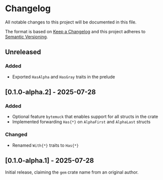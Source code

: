 # Changelog

All notable changes to this project will be documented in this file.

The format is based on [Keep a Changelog](http://keepachangelog.com/en/1.0.0/)
and this project adheres to [Semantic Versioning](https://semver.org/spec/v2.0.0.html).

## Unreleased <!-- [0.1.0-alpha.3] - 2025-07-28 -->

### Added

- Exported `HasAlpha` and `HasGray` traits in the prelude

## [0.1.0-alpha.2] - 2025-07-28

### Added

- Optional feature `bytemuck` that enables support for all structs in the crate
- Implemented forwarding `Has{*}` on `AlphaFirst` and `AlphaLast` structs

### Changed

- Renamed `With{*}` traits to `Has{*}`

## [0.1.0-alpha.1] - 2025-07-28

Initial release, claiming the `gem` crate name from an original author.
